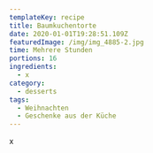 ```yaml
---
templateKey: recipe
title: Baumkuchentorte
date: 2020-01-01T19:28:51.109Z
featuredImage: /img/img_4885-2.jpg
time: Mehrere Stunden
portions: 16
ingredients:
  - x
category:
  - desserts
tags:
  - Weihnachten
  - Geschenke aus der Küche
---
```

x
